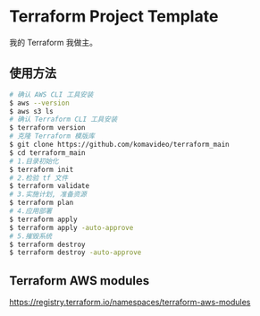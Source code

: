 Terraform Project Template
===========================

我的 Terraform 我做主。

## 使用方法

```bash
# 确认 AWS CLI 工具安装
$ aws --version
$ aws s3 ls
# 确认 Terraform CLI 工具安装
$ terraform version
# 克隆 Terraform 模版库
$ git clone https://github.com/komavideo/terraform_main
$ cd terraform_main
# 1.目录初始化
$ terraform init
# 2.检验 tf 文件
$ terraform validate
# 3.实施计划, 准备资源
$ terraform plan
# 4.应用部署
$ terraform apply
$ terraform apply -auto-approve
# 5.摧毁系统
$ terraform destroy
$ terraform destroy -auto-approve
```

## Terraform AWS modules
https://registry.terraform.io/namespaces/terraform-aws-modules
